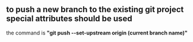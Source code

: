 ## to push a new branch to the existing git project special attributes should be used

the command is  __"git push --set-upstream origin (current branch name)"__  
